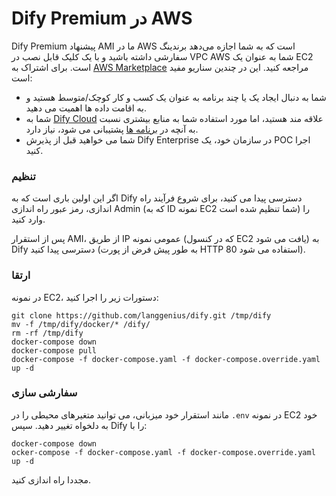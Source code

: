 # Dify Premium در AWS

Dify Premium پیشنهاد AMI ما در AWS است که به شما اجازه می‌دهد برندینگ سفارشی داشته باشید و با یک کلیک قابل نصب در VPC AWS شما به عنوان یک EC2 است. برای اشتراک به [AWS Marketplace](https://aws.amazon.com/marketplace/pp/prodview-t22mebxzwjhu6) مراجعه کنید. این در چندین سناریو مفید است:

* شما به دنبال ایجاد یک یا چند برنامه به عنوان یک کسب و کار کوچک/متوسط هستید و به اقامت داده ها اهمیت می دهید.
* شما به [Dify Cloud](cloud.md) علاقه مند هستید، اما مورد استفاده شما به منابع بیشتری نسبت به آنچه در [برنامه ها](https://dify.ai/pricing) پشتیبانی می شود، نیاز دارد.
* شما می خواهید قبل از پذیرش Dify Enterprise در سازمان خود، یک POC اجرا کنید.

### تنظیم

اگر این اولین باری است که به Dify دسترسی پیدا می کنید، برای شروع فرآیند راه اندازی، رمز عبور راه اندازی Admin (که به ID نمونه EC2 شما تنظیم شده است) را وارد کنید.

پس از استقرار AMI، از طریق IP عمومی نمونه (که در کنسول EC2 یافت می شود) به Dify دسترسی پیدا کنید (به طور پیش فرض از پورت HTTP 80 استفاده می شود).

### ارتقا

در نمونه EC2، دستورات زیر را اجرا کنید:

```
git clone https://github.com/langgenius/dify.git /tmp/dify
mv -f /tmp/dify/docker/* /dify/
rm -rf /tmp/dify
docker-compose down
docker-compose pull
docker-compose -f docker-compose.yaml -f docker-compose.override.yaml up -d
```

### سفارشی سازی

مانند استقرار خود میزبانی، می توانید متغیرهای محیطی را در `.env` در نمونه EC2 خود به دلخواه تغییر دهید. سپس Dify را با:

```
docker-compose down
ocker-compose -f docker-compose.yaml -f docker-compose.override.yaml up -d
```
 
 مجددا راه اندازی کنید. 
